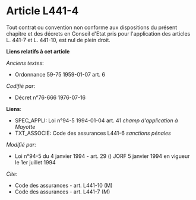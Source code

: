 # Article L441-4

Tout contrat ou convention non conforme aux dispositions du présent chapitre et des décrets en Conseil d'Etat pris pour
l'application des articles L. 441-7 et L. 441-10, est nul de plein droit.

**Liens relatifs à cet article**

_Anciens textes_:

  - Ordonnance 59-75 1959-01-07 art. 6

_Codifié par_:

  - Décret n°76-666 1976-07-16

**Liens**:

  - SPEC_APPLI: Loi n°94-5 1994-01-04 art. 41 *champ d'application à Mayotte*
  - TXT_ASSOCIE: Code des assurances L441-6 *sanctions pénales*

_Modifié par_:

  - Loi n°94-5 du 4 janvier 1994 - art. 29 () JORF 5 janvier 1994 en vigueur le 1er juillet 1994

_Cite_:

  - Code des assurances - art. L441-10 (M)
  - Code des assurances - art. L441-7 (M)
